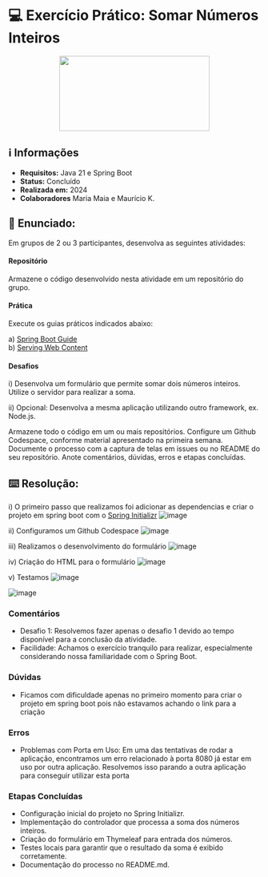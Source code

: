 # 💻 Exercício Prático: Somar Números Inteiros

<div align="center">
 <img height=150 width=300 src="https://miro.medium.com/v2/resize:fit:700/0*R60lnmJl4hanOBaJ.png">
</div>

## ℹ️ Informações
- **Requisitos:** Java 21 e Spring Boot
- **Status:** Concluído
- **Realizada em:** 2024
- **Colaboradores** Maria Maia e Maurício K.

## 📝 Enunciado:

Em grupos de 2 ou 3 participantes, desenvolva as seguintes atividades:

#### Repositório
Armazene o código desenvolvido nesta atividade em um repositório do grupo.

#### Prática
Execute os guias práticos indicados abaixo:

a) [Spring Boot Guide](https://spring.io/guides/gs/spring-boot)  
b) [Serving Web Content](https://spring.io/guides/gs/serving-web-content)

#### Desafios
i) Desenvolva um formulário que permite somar dois números inteiros. Utilize o servidor para realizar a soma.

ii) Opcional: Desenvolva a mesma aplicação utilizando outro framework, ex. Node.js.

Armazene todo o código em um ou mais repositórios. Configure um Github Codespace, conforme material apresentado na primeira semana. Documente o processo com a captura de telas em issues ou no README do seu repositório. Anote comentários, dúvidas, erros e etapas concluídas.

## ⌨️ Resolução: 

i) O primeiro passo que realizamos foi adicionar as dependencias e criar o projeto em spring boot com o [Spring Initializr](https://start.spring.io/)
![image](https://github.com/user-attachments/assets/dfc5dff8-d8c4-45b1-9349-6d2e8e3d6e7b)

ii) Configuramos um Github Codespace
![image](https://github.com/user-attachments/assets/a6af251c-02ce-4fbb-a822-91326d9919a3)

iii) Realizamos o desenvolvimento do formulário
![image](https://github.com/user-attachments/assets/b3e69670-b156-49e7-a44c-4fed67dbb6a6)

iv) Criação do HTML para o formulário
![image](https://github.com/user-attachments/assets/19830f7a-ffcb-4ce7-823f-07d33e183b5d)

v) Testamos
![image](https://github.com/user-attachments/assets/cd306a0d-9616-4a93-ad47-2094b854edb2)

![image](https://github.com/user-attachments/assets/a717a8df-16d7-4add-b430-1b16c0180cce)

### Comentários
- Desafio 1: Resolvemos fazer apenas o desafio 1 devido ao tempo disponível para a conclusão da atividade.
- Facilidade: Achamos o exercício tranquilo para realizar, especialmente considerando nossa familiaridade com o Spring Boot.

### Dúvidas
- Ficamos com dificuldade apenas no primeiro momento para criar o projeto em spring boot pois não estavamos achando o link para a criação

### Erros
- Problemas com Porta em Uso: Em uma das tentativas de rodar a aplicação, encontramos um erro relacionado à porta 8080 já estar em uso por outra aplicação. Resolvemos isso parando a outra aplicação para conseguir utilizar esta porta

### Etapas Concluídas
- Configuração inicial do projeto no Spring Initializr.
- Implementação do controlador que processa a soma dos números inteiros.
- Criação do formulário em Thymeleaf para entrada dos números.
- Testes locais para garantir que o resultado da soma é exibido corretamente.
- Documentação do processo no README.md.



